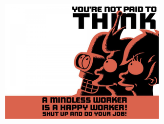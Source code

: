 ![think](https://raw.githubusercontent.com/muneer78/muneer78.github.io/master/images/You%27re%20Not%20Paid%20To%20Think.jpg)


